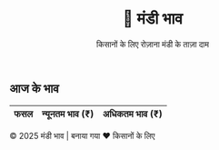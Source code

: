 
<!DOCTYPE html>
<html lang="hi">
<head>
  <meta charset="UTF-8">
  <meta name="viewport" content="width=device-width, initial-scale=1.0">
  <title>मंडी भाव - किसानों के लिए</title>
  <link rel="stylesheet" href="style.css">
</head>
<body>
  <header>
    <h1>🌾 मंडी भाव</h1>
    <p>किसानों के लिए रोज़ाना मंडी के ताज़ा दाम</p>
  </header>

  <main>
    <section class="mandi-container">
      <h2>आज के भाव</h2>
      <table>
        <thead>
          <tr>
            <th>फसल</th>
            <th>न्यूनतम भाव (₹)</th>
            <th>अधिकतम भाव (₹)</th>
          </tr>
        </thead>
        <tbody id="mandi-data">
          <!-- Data JavaScript से भरेगा -->
        </tbody>
      </table>
    </section>
  </main>

  <footer>
    <p>© 2025 मंडी भाव | बनाया गया ❤️ किसानों के लिए</p>
  </footer>

  <script src="script.js"></script>
</body>
</html>